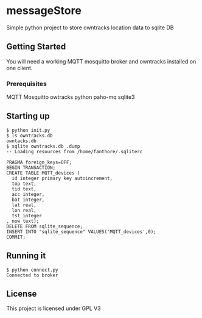 # messageStore

Simple python project to store owntracks location data to sqlite DB


## Getting Started

You will need a working MQTT mosquitto broker and owntracks installed on one client.


### Prerequisites

MQTT Mosquitto
owtracks
python
paho-mq
sqlite3


## Starting up

```
$ python init.py
$ ls owntracks.db
owntacks.db
$ sqlite owntracks.db .dump
-- Loading resources from /home/fanthore/.sqliterc

PRAGMA foreign_keys=OFF;
BEGIN TRANSACTION;
CREATE TABLE MQTT_devices (
  id integer primary key autoincrement,
  top text,
  tid text,
  acc integer,
  bat integer,
  lat real,
  lon real,
  tst integer
, now text);
DELETE FROM sqlite_sequence;
INSERT INTO "sqlite_sequence" VALUES('MQTT_devices',0);
COMMIT;

```
## Running it


```
$ python connect.py
Connected to broker
```

## License

This project is licensed under GPL V3

